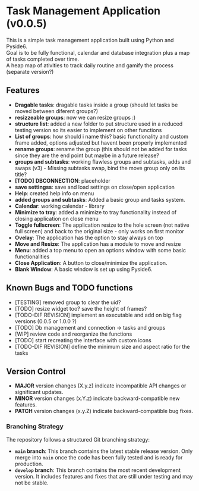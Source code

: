 # Task Management Application (v0.0.5)

This is a simple task management application built using Python and Pyside6.  
Goal is to be fully functional, calendar and database integration plus a map of tasks completed over time.  
A heap map of ativities to track daily routine and gamify the process (separate version?)  


## Features

- **Dragable tasks**: dragable tasks inside a group (should let tasks be moved between diferent groups?)
- **resizzeable groups**: now we can resize groups :) 
- **structure list**: added a new folder to put structure used in a reduced testing version so its easier to implement on other functions  
- **List of groups**: how should i name this? basic functionality and custom frame added, options adjusted but havent been properly implemented  
- **rename groups**: rename the group (this should not be added for tasks since they are the end point but maybe in a future release?  
- **groups and subtasks**: working flawless groups and subtasks, adds and swaps (v3) - Missing subtasks swap, bind the move group only on its title?  
- **[TODO]** **DBCONNECTION**: placeholder  
- **save settingss**: save and load settings on close/open application  
- **Help**: created help info on menu  
- **added groups and subtasks**: Added a basic group and tasks system.  
- **Calendar**: working calendar - library  
- **Minimize to tray**: added a minimize to tray functionality instead of closing application on close menu  
- **Toggle fullscreen**: The application resize to the hole screen (not native full screen) and back to the original size - only works on first monitor  
- **Ovelay**: The application has the option to stay always on top  
- **Move and Resize**: The application has a module to move and resize  
- **Menu**: added a top menu to open an options window with some basic functionalities  
- **Close Application**: A button to close/minimize the application.  
- **Blank Window**: A basic window is set up using Pyside6.  


## Known Bugs and TODO functions

- [TESTING] removed group to clear the uid?  
- [TODO] resize widget too? save the height of frames? 
- [TODO-DIF REVISION] implement an executable and add on big flag versions (0.0.5 or 1.0.0 ?)  
- [TODO] Db management and connection -> tasks and groups  
- [WIP] review code and reorganize the functions  
- [TODO] start recreating the interface with custom icons  
- [TODO-DIF REVISION] define the minimum size and aspect ratio for the tasks  


## Version Control

- **MAJOR** version changes (X.y.z) indicate incompatible API changes or significant updates.
- **MINOR** version changes (x.Y.z) indicate backward-compatible new features.
- **PATCH** version changes (x.y.Z) indicate backward-compatible bug fixes.


### Branching Strategy

The repository follows a structured Git branching strategy:

- **`main` branch**: This branch contains the latest stable release version. Only merge into `main` once the code has been fully tested and is ready for production.
- **`develop` branch**: This branch contains the most recent development version. It includes features and fixes that are still under testing and may not be stable.